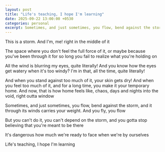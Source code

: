 ```yaml
---
layout: post
title: "Life's teaching, I hope I'm learning"
date: 2025-09-22 13:00:00 +0530
categories: personal
excerpt: Sometimes, and just sometimes, you flow, bend against the storm, and it through its winds carries your weight. And you fly, you flow
---
```


This is a storm. And I'm, me! right in the middle of it

The space where you don't feel the full force of it,
or maybe because you've been through it for so long
you fail to realize what you're holding on

All the wind is blurring my eyes, quite literally!
And you know how the eyes get watery when it's too windy?
I'm in that, all the time, quite literally!

And when you stand against too much of it, your skin gets dry!
And when you feel too much of it, and for a long time,
you make it your temporary home. And now, that is how home feels like,
chaos, days and nights into the void, right outta window

Sometimes, and just sometimes, you flow, bend against the storm,
and it through its winds carries your weight. And you fly, you flow

But you can't do it, you can't depend on the storm,
and you gotta stop believing that you're meant to be there

It's dangerous how much we're ready to face when we're by ourselves

Life's teaching, I hope I'm learning
